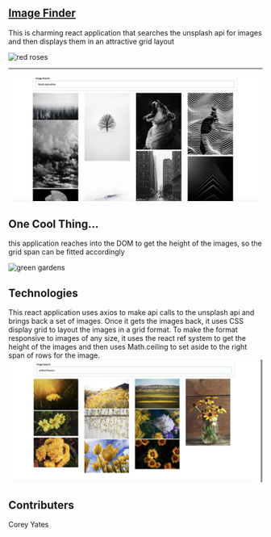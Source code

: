 ## [Image Finder](https://cqyates.github.io/react-image-finder/)

This is charming react application that searches the unsplash api for images and then displays them in an attractive grid layout

![red roses](/assets/images/screenshot1.png)

____________________________________________________________________________________________________________________________

![black and white](/assets/images/screenshot3.png)

## One Cool Thing...
this application reaches into the DOM to get the height of the images, so the grid span can be fitted accordingly

![green gardens](/assets/images/screenshot2.png)

## Technologies

This react application uses axios to make api calls to the unsplash api and brings back a set of images. Once it gets the images back, it uses CSS display grid to layout the images in a grid format.  To make the format responsive to images of any size, it uses the react ref system to get the height of the images and then uses Math.ceiling to set aside to the right span of rows for the image.
![yellow flowers](/assets/images/screenshot4.png)


## Contributers
 Corey Yates


